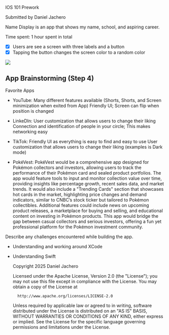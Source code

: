 IOS 101 Prework

Submitted by Daniel Jachero

Name Display is an app that shows my name, school, and aspiring career.

Time spent: 1 hour spent in total

- [X] Users are see a screen with three labels and a button
- [X] Tapping the button changes the screen color to a random color

<div>
    <a href="https://www.loom.com/share/ef743494e49645d58bcb43bbf9eb9674">
    </a>
    <a href="https://www.loom.com/share/ef743494e49645d58bcb43bbf9eb9674">
      <img style="max-width:300px;" src="https://cdn.loom.com/sessions/thumbnails/ef743494e49645d58bcb43bbf9eb9674-f35ee001544cc74d-full-play.gif">
    </a>
</div>

 
## App Brainstorming (Step 4)
Favorite Apps
- YouTube:
Many different features available (Shorts, Shorts, and Screen minimization when exited from App)
Friendly UI; Screen can flip when position is changed
- LinkeDIn:
User customization that allows users to change their liking
Connection and identification of people in your circle; This makes networking easy
- TikTok:
Friendly UI as everything is easy to find and easy to use
User customization that allows users to change their liking (examples is Dark mode)


- PokéVest:
PokéVest would be a comprehensive app designed for Pokémon collectors and investors, allowing users to track the performance of their Pokémon card and sealed product portfolios. The app would feature tools to input and monitor collection value over time, providing insights like percentage growth, recent sales data, and market trends. It would also include a "Trending Cards" section that showcases hot cards in the market, highlighting price changes and demand indicators, similar to CNBC’s stock ticker but tailored to Pokémon collectibles. Additional features could include news on upcoming product releases, a marketplace for buying and selling, and educational content on investing in Pokémon products. This app would bridge the gap between casual collectors and serious investors, offering a fun yet professional platform for the Pokémon investment community.




Describe any challenges encountered while building the app.
- Understanding and working around XCode
- Understanding Swift

    Copyright 2025 Daniel Jachero

    Licensed under the Apache License, Version 2.0 (the "License");
    you may not use this file except in compliance with the License.
    You may obtain a copy of the License at

        http://www.apache.org/licenses/LICENSE-2.0

    Unless required by applicable law or agreed to in writing, software
    distributed under the License is distributed on an "AS IS" BASIS,
    WITHOUT WARRANTIES OR CONDITIONS OF ANY KIND, either express or implied.
    See the License for the specific language governing permissions and
    limitations under the License.


